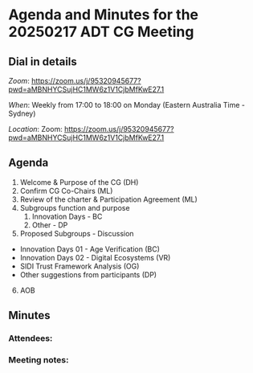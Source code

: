 # Agenda and Minutes for the 20250217 ADT CG Meeting


## Dial in details

*Zoom*: https://zoom.us/j/95320945677?pwd=aMBNHYCSujHC1MW6z1V1CjbMfKwE27.1

*When*: Weekly from 17:00 to 18:00 on Monday (Eastern Australia Time - Sydney)

*Location*: Zoom: https://zoom.us/j/95320945677?pwd=aMBNHYCSujHC1MW6z1V1CjbMfKwE27.1


## Agenda

1. Welcome & Purpose of the CG (DH)
2. Confirm CG Co-Chairs (ML)
3. Review of the charter & Participation Agreement (ML)
4. Subgroups function and purpose
   1. Innovation Days - BC
   2. Other - DP
5. Proposed Subgroups - Discussion
  * Innovation Days 01 - Age Verification (BC) 
  * Innovation Days 02 - Digital Ecosystems (VR)
  * SIDI Trust Framework Analysis (OG) 
  * Other suggestions from participants (DP)
6. AOB

## Minutes

### Attendees:


### Meeting notes:

